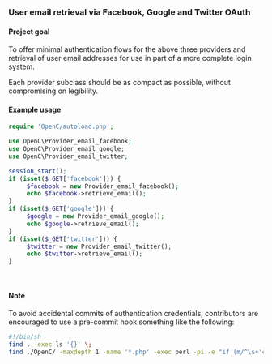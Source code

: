 ### User email retrieval via Facebook, Google and Twitter OAuth

#### Project goal

To offer minimal authentication flows for the above three providers and retrieval of user email addresses for use in part of a more complete login system.

Each provider subclass should be as compact as possible, without compromising on legibility.

#### Example usage

```php
require 'OpenC/autoload.php';

use OpenC\Provider_email_facebook;
use OpenC\Provider_email_google;
use OpenC\Provider_email_twitter;

session_start();
if (isset($_GET['facebook'])) {
	 $facebook = new Provider_email_facebook();
	 echo $facebook->retrieve_email();
}
if (isset($_GET['google'])) {
	 $google = new Provider_email_google();
	 echo $google->retrieve_email();
}
if (isset($_GET['twitter'])) {
	 $twitter = new Provider_email_twitter();
	 echo $twitter->retrieve_email();
}
```

&nbsp;

#### Note
To avoid accidental commits of authentication credentials, contributors are encouraged to use a pre-commit hook something like the following:
	
```bash
#!/bin/sh
find . -exec ls '{}' \;
find ./OpenC/ -maxdepth 1 -name '*.php' -exec perl -pi -e "if (m/^\s+'client_id'|'consumer_key'|'client_secret'|'redirect_uri'/) { s/=>\s?'.*?'/=> ''/ }" {} \;
```
